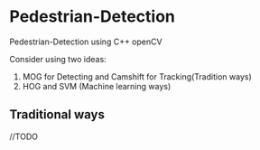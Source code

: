 # Pedestrian-Detection
Pedestrian-Detection using C++ openCV

Consider using two ideas:

1. MOG for Detecting and Camshift for Tracking(Tradition ways)
2. HOG and SVM (Machine learning ways)

## Traditional ways
//TODO